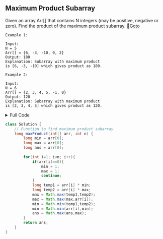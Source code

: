 ## Maximum Product Subarray
Given an array Arr[] that contains N integers (may be positive, negative or zero). Find the product of the maximum product subarray. [🔗Goto](https://practice.geeksforgeeks.org/problems/maximum-product-subarray3604/0/?page=1&difficulty[]=1&status[]=unsolved&company[]=Amazon&sortBy=submissions#) 

```
Example 1:

Input:
N = 5
Arr[] = {6, -3, -10, 0, 2}
Output: 180
Explanation: Subarray with maximum product
is [6, -3, -10] which gives product as 180.

Example 2:

Input:
N = 6
Arr[] = {2, 3, 4, 5, -1, 0}
Output: 120
Explanation: Subarray with maximum product
is [2, 3, 4, 5] which gives product as 120.
```
<details>
<summary>Full Code</summary>

```java
import java.io.*;
import java.util.*;

  public class Main {

    public static void main(String[] args) throws Exception {
        BufferedReader br =
            new BufferedReader(new InputStreamReader(System.in));
        int tc = Integer.parseInt(br.readLine());
        while (tc-- > 0) {
            int n = Integer.parseInt(br.readLine());
            int[] arr = new int[n];
            String[] inputLine = br.readLine().split(" ");
            for (int i = 0; i < n; i++) {
                arr[i] = Integer.parseInt(inputLine[i]);
            }

            System.out.println(new Solution().maxProduct(arr, n));
        }
    }
}
// } Driver Code Ends


class Solution {
    // Function to find maximum product subarray
    long maxProduct(int[] arr, int n) {
        long min = arr[0];
        long max = arr[0];
        long ans = arr[0];
        
        for(int i=1; i<n; i++){
            if(arr[i]==0){
                min = 1;
                max = 1;
                continue;
            }
            long temp1 = arr[i] * min;
            long temp2 = arr[i] * max;
            max = Math.max(temp1,temp2);
            max = Math.max(max,arr[i]);
            min = Math.min(temp1,temp2);
            min = Math.min(arr[i],min);
            ans = Math.max(ans,max);
        }
        return ans;
    }
}
```
</details>

```java
class Solution {
    // Function to find maximum product subarray
    long maxProduct(int[] arr, int n) {
        long min = arr[0];
        long max = arr[0];
        long ans = arr[0];
        
        for(int i=1; i<n; i++){
            if(arr[i]==0){
                min = 1;
                max = 1;
                continue;
            }
            long temp1 = arr[i] * min;
            long temp2 = arr[i] * max;
            max = Math.max(temp1,temp2);
            max = Math.max(max,arr[i]);
            min = Math.min(temp1,temp2);
            min = Math.min(arr[i],min);
            ans = Math.max(ans,max);
        }
        return ans;
    }
}
```
